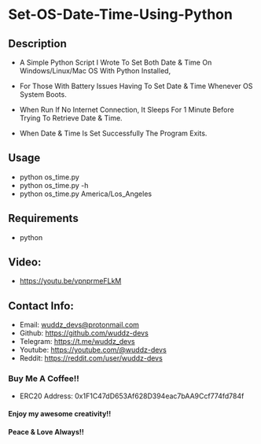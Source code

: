 # Set-OS-Date-Time-Using-Python

## Description
- A Simple Python Script I Wrote To Set Both Date & Time On Windows/Linux/Mac OS With Python Installed, 

- For Those With Battery Issues Having To Set Date & Time Whenever OS System Boots.

- When Run If No Internet Connection, It Sleeps For 1 Minute Before Trying To Retrieve Date & Time.

- When Date & Time Is Set Successfully The Program Exits.


## Usage
- python os_time.py
- python os_time.py -h
- python os_time.py America/Los_Angeles


## Requirements
- python


## Video:
- https://youtu.be/vpnprmeFLkM


## Contact Info:
- Email:     wuddz_devs@protonmail.com                                                              
- Github:    https://github.com/wuddz-devs                                                          
- Telegram:  https://t.me/wuddz_devs
- Youtube:   https://youtube.com/@wuddz-devs
- Reddit:    https://reddit.com/user/wuddz-devs

### Buy Me A Coffee!!
- ERC20 Address: 0x1F1C47dD653Af628D394eac7bAA9Ccf774fd784f


#### Enjoy my awesome creativity!!
#### Peace & Love Always!!
